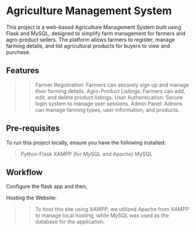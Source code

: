 
# Agriculture Management System

This project is a web-based Agriculture Management System built using Flask and MySQL, designed to simplify farm management for farmers and agro-product sellers. The platform allows farmers to register, manage farming details, and list agricultural products for buyers to view and purchase.


## Features

>>Farmer Registration: Farmers can securely sign up and manage their farming details.
Agro-Product Listings: Farmers can add, edit, and delete product listings.
>>User Authentication: Secure login system to manage user sessions.
Admin Panel: Admins can manage farming types, user information, and products.


## Pre-requisites
To run this project locally, ensure you have the following installed:

>Python
Flask
>XAMPP (for MySQL and Apache)
MySQL
## Workflow
Configure the flask app and then,
 
Hosting the Website: 
>>To host this site using XAMPP, we utilized Apache from XAMPP to manage local hosting, while MySQL was used as the database for the application.
